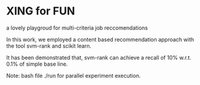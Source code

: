 XING for FUN
===
a lovely playgroud for multi-criteria job reccomendations

In this work, we employed a content based recommendation approach with the tool 
svm-rank and scikit learn.

It has been demonstrated that, svm-rank can achieve a recall of 10% w.r.t. 0.1% of simple base line.


Note:
bash file ./run for parallel experiment execution.